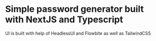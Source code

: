 # Simple password generator built with NextJS and Typescript

UI is built with help of HeadlessUI and Flowbite as well as TailwindCSS
